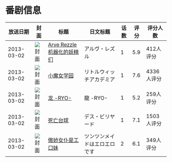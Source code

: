 # 番剧信息

|放送日期|封面|标题|日文标题|话数|评分|评分人数|
|---|---|---|---|---|---|---|
|2013-03-02|![封面](https://lain.bgm.tv/pic/cover/c/15/0c/29649_Tp6BG.jpg)|[Arve Rezzle 机器化的妖精们](https://bangumi.tv/subject/29649)|アルヴ・レズル|1|5.9|412人评分|
|2013-03-02|![封面](https://lain.bgm.tv/pic/cover/c/4c/ba/54675_df9sF.jpg)|[小魔女学园](https://bangumi.tv/subject/54675)|リトルウィッチアカデミア|1|7.6|4336人评分|
|2013-03-02|![封面](https://lain.bgm.tv/pic/cover/c/cf/a3/54676_xZyw6.jpg)|[龙 -RYO-](https://bangumi.tv/subject/54676)|龍 -RYO-|1|5.2|259人评分|
|2013-03-02|![封面](https://lain.bgm.tv/pic/cover/c/fa/af/54734_hAG5Q.jpg)|[死亡台球](https://bangumi.tv/subject/54734)|デス・ビリヤード|1|7.1|1503人评分|
|2013-03-02|![封面](https://bangumi.tv/img/no_icon_subject.png)|[傲娇女仆是工口妹](https://bangumi.tv/subject/68602)|ツンツンメイドはエロエロです|2|6.1|349人评分|
